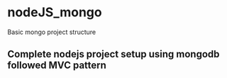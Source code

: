# nodeJS_mongo
Basic mongo project structure
## Complete nodejs project setup using mongodb followed MVC pattern
